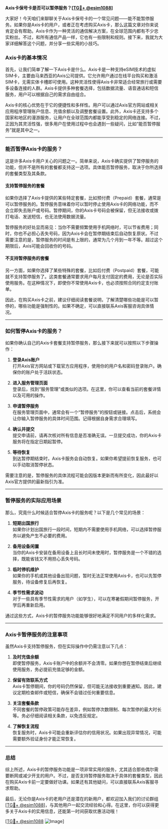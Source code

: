 **Axis卡保号卡是否可以暂停服务？[[TG💪+ @esim1088](https://t.me/s/esim1088)]**

大家好！今天咱们来聊聊关于Axis卡保号卡的一个常见问题——能不能暂停服务。如果你是Axis卡的用户，或者正在考虑购买Axis卡，那么这篇文章对你来说肯定会有帮助。Axis卡作为一种灵活的通信解决方案，在全球范围内都有不少忠实粉丝。不过，和所有通信产品一样，它也有一些限制和规则。接下来，我就为大家详细解答这个问题，并分享一些实用的小技巧。

### Axis卡的基本情况

首先，让我们简单了解一下Axis卡是什么。Axis卡是一种支持eSIM技术的虚拟SIM卡，主要由马来西亚的Axis公司提供。它允许用户通过在线平台购买和激活SIM卡，无需实体卡槽即可使用。这种灵活性使得Axis卡非常适合经常旅行或需要多设备连接的人群。Axis卡提供多种套餐选择，包括数据流量、语音通话和短信服务，用户可以根据自己的需求自由组合。

Axis卡的核心优势在于它的便捷性和多样性。用户可以通过Axis官方网站或相关应用程序管理账户信息、充值余额以及调整套餐设置。此外，Axis卡还支持多个国家和地区的漫游服务，让用户在全球范围内都能享受到稳定的网络连接。不过，正因为其灵活性强，很多用户在使用过程中也会遇到一些疑问，比如“能否暂停服务”就是其中之一。

---

### 能否暂停Axis卡的服务？

这是许多Axis卡用户关心的问题之一。简单来说，Axis卡确实提供了暂停服务的功能，但并不是所有的套餐都支持这一选项。具体能否暂停服务，取决于你所选择的套餐类型及其条款。

#### 支持暂停服务的套餐
如果你选择了Axis卡提供的某些特定套餐，比如预付费（Prepaid）套餐，通常是可以暂停服务的。暂停服务意味着你可以暂时停止使用Axis卡的网络功能，而不会立即失去账户或号码。暂停期间，你的Axis卡号码会被保留，但无法接收或拨打电话、发送短信，也无法使用数据流量。

暂停服务的好处显而易见：当你不需要频繁使用手机网络时，可以节省费用；同时，你也不必担心丢失号码，因为Axis卡会在暂停期结束后自动恢复原状。不过需要注意的是，暂停服务的时间是有上限的，通常为几个月到一年不等。超过这个期限后，Axis可能会回收你的号码。

#### 不支持暂停服务的套餐
另一方面，如果你选择了某些特殊的套餐，比如后付费（Postpaid）套餐，可能就不支持暂停服务了。这类套餐通常要求用户每月支付固定的费用，无论是否实际使用服务。在这种情况下，即使你不常使用Axis卡，也必须按照合同约定支付账单。

因此，在购买Axis卡之前，建议仔细阅读套餐说明，了解清楚哪些功能是可以暂停的，哪些功能是强制性的。如果不确定，可以直接联系Axis客服咨询具体情况。

---

### 如何暂停Axis卡的服务？

如果你确认自己的Axis卡套餐支持暂停服务，那么接下来就可以按照以下步骤操作：

1. **登录Axis账户**  
   打开Axis官方网站或下载官方应用程序，使用你的用户名和密码登录账户。确保你的账户处于活跃状态。

2. **进入服务管理页面**  
   登录后，找到“服务管理”或类似的选项。在这里，你可以查看当前的套餐详情以及可用的操作。

3. **申请暂停服务**  
   在服务管理页面中，通常会有一个“暂停服务”的按钮或链接。点击后，系统会让你输入暂停服务的具体时间范围。记得根据自身需求合理填写。

4. **确认并提交**  
   提交申请前，请再次核对所有信息是否准确无误。一旦提交成功，你的Axis卡服务将在指定日期起暂停。

5. **等待恢复**  
   到达暂停期结束时，Axis卡服务会自动恢复。如果你希望提前恢复服务，也可以手动取消暂停状态。

需要注意的是，暂停服务的具体流程可能会因版本更新而有所变化，因此最好以Axis官方提供的最新指引为准。

---

### 暂停服务的实际应用场景

那么，究竟什么时候适合暂停Axis卡的服务呢？以下是几个常见的场景：

1. **短期出国旅行**  
   如果你计划出国旅行一段时间，短期内不需要使用手机网络，可以选择暂停服务以避免产生不必要的费用。

2. **备用设备闲置**  
   当你的Axis卡安装在备用设备上且长时间未使用时，暂停服务是一个不错的选择，既能省钱又不用担心丢失号码。

3. **临时停机维护**  
   如果你的手机或其他设备出现问题，暂时无法正常使用Axis卡，也可以先暂停服务，待设备修复后再恢复。

4. **季节性需求波动**  
   对于一些具有季节性需求的用户（如学生），可以在寒暑假期间暂停服务，开学后再重新启用。

通过这些方式，Axis卡的暂停服务功能能够很好地满足不同用户的多样化需求。

---

### Axis卡暂停服务的注意事项

虽然Axis卡支持暂停服务，但在实际操作中仍需注意以下几点：

1. **及时充值余额**  
   即使暂停服务，Axis卡账户中的余额并不会清零。如果你想在暂停结束后继续使用服务，务必提前充值足够的金额。

2. **保留有效联系方式**  
   Axis卡暂停期间，你的号码仍然保留，但可能无法接收到重要通知。因此，建议定期检查邮件或短信，确保不会错过任何重要信息。

3. **关注套餐条款**  
   不同套餐的暂停政策可能存在差异，例如暂停次数限制、每次暂停的最大时长等。务必仔细阅读相关条款，以免违反规定。

4. **了解恢复流程**  
   恢复服务时，Axis卡可能会重新评估你的信用状况。如果出现异常情况，可能需要额外验证身份才能正常恢复。

---

### 总结

综上所述，Axis卡的暂停服务功能是一项非常实用的服务，尤其适合那些偶尔需要断网或减少开支的用户。不过，是否支持暂停服务取决于具体的套餐类型，因此在购买Axis卡前一定要做好功课。如果还有其他疑问，可以直接联系Axis客服寻求帮助。

最后，无论你是Axis卡的老用户还是潜在的新用户，都欢迎加入我们的讨论群组[[TG💪+ @esim1088](https://t.me/s/esim1088)]，与其他用户一起交流经验和心得。在这里，你可以获得更多关于Axis卡的实用信息，还能第一时间获取优惠活动哦！

[[TG💪+ @esim1088](https://t.me/s/esim1088) ![Image](https://i.postimg.cc/4NQfJmqS/Snipaste-2025-05-13-00-14-12.png)]